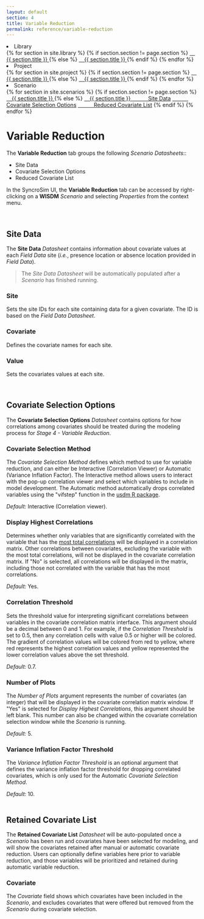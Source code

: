 ```yaml
---
layout: default
section: 4
title: Variable Reduction
permalink: reference/variable-reduction
---
```


<!--- Sidebar Navigation Menu --->
<div class="sidenav">
    <li>Library</li>
    {% for section in site.library %}
        {% if section.section != page.section %}
            <a href="{{site.baseurl}}{{ section.url }}"> &emsp;{{ section.title }} </a>
        {% else %}
            <a class="selected" href="{{site.baseurl}}{{ section.url }}"> &emsp;{{ section.title }} </a>
        {% endif %}
    {% endfor %}
    <li>Project</li>
    {% for section in site.project %}
        {% if section.section != page.section %}
            <a href="{{site.baseurl}}{{ section.url }}"> &emsp;{{ section.title }} </a>
        {% else %}
            <a class="selected" href="{{site.baseurl}}{{ section.url }}"> &emsp;{{ section.title }} </a>
        {% endif %}
    {% endfor %}
    <li>Scenario</li>
    {% for section in site.scenarios %}
        {% if section.section != page.section %}
            <a href="{{site.baseurl}}{{ section.url }}"> &emsp;{{ section.title }} </a>
        {% else %}
            <a class="selected" href="{{site.baseurl}}{{ section.url }}"> &emsp;{{ section.title }} </a>
            <a href="#heading01"> &emsp;&emsp;&emsp;Site Data</a>
            <a href="#heading02"> &emsp;&emsp;&emsp;Covariate Selection Options</a>
            <a href="#heading03"> &emsp;&emsp;&emsp;Reduced Covariate List</a>
        {% endif %}
    {% endfor %}
</div>

# **Variable Reduction**

The **Variable Reduction** tab groups the following *Scenario Datasheets*::
* Site Data
* Covariate Selection Options
* Reduced Covariate List


In the SyncroSim UI, the **Variable Reduction** tab can be accessed by right-clicking on a **WISDM** *Scenario* and selecting *Properties* from the context menu.

<br>

<p id="heading01"> <h2><b>Site Data</b></h2> </p>

The **Site Data** *Datasheet* contains information about covariate values at each *Field Data* site (*i.e.*, presence location or absence location provided in *Field Data*). 
> The *Site Data* *Datasheet* will be automatically populated after a *Scenario* has finished running. 

### **Site**
Sets the site IDs for each site containing data for a given covariate. The ID is based on the *Field Data* *Datasheet*.

### **Covariate**
Defines the covariate names for each site.

### **Value**
Sets the covariates values at each site.

<br>

<p id="heading02"> <h2><b>Covariate Selection Options</b></h2> </p>

The **Covariate Selection Options** *Datasheet* contains options for how correlations among covariates should be treated during the modeling process for *Stage 4 - Variable Reduction*.

### **Covariate Selection Method**
The *Covariate Selection Method* defines which method to use for variable reduction, and can either be Interactive (Correlation Viewer) or Automatic (Variance Inflation Factor). The Interactive method allows users to interact with the pop-up correlation viewer and select which variables to include in model development. The Automatic method automatically drops correlated variables using the "vifstep" function in the [usdm R package](https://cran.r-project.org/web/packages/usdm/usdm.pdf). 

<div class=indentation> 
    <i>Default:</i> Interactive (Correlation viewer).
</div>

### **Display Highest Correlations**
Determines whether only variables that are significantly correlated with the variable that has the <u>most total correlations</u> will be displayed in a correlation matrix. Other correlations between covariates, excluding the variable with the most total correlations, will not be displayed in the covariate correlation matrix. If "No" is selected, all correlations will be displayed in the matrix, including those not correlated with the variable that has the most correlations. 

<div class=indentation> 
    <i>Default:</i> Yes.
</div>

### **Correlation Threshold**
Sets the threshold value for interpreting significant correlations between variables in the covariate correlation matrix interface. This argument should be a decimal between 0 and 1. For example, if the *Correlation Threshold* is set to 0.5, then any correlation cells with value 0.5 or higher will be colored. The gradient of correlation values will be colored from red to yellow, where red represents the highest correlation values and yellow represented the lower correlation values above the set threshold. 

<div class=indentation> 
    <i>Default:</i> 0.7.
</div>

### **Number of Plots**
The *Number of Plots* argument represents the number of covariates (an integer) that will be displayed in the covariate correlation matrix window. If "Yes" is selected for *Display Highest Correlations*, this argument should be left blank. This number can also be changed within the covariate correlation selection window while the *Scenario* is running. 

<div class=indentation> 
    <i>Default:</i> 5.
</div>

### **Variance Inflation Factor Threshold**
The *Variance Inflation Factor Threshold* is an optional argument that defines the variance inflation factor threshold for dropping correlated covariates, which is only used for the Automatic *Covariate Selection Method*.

<div class=indentation> 
    <i>Default:</i> 10.
</div>

<br>

<p id="heading03"> <h2><b>Retained Covariate List</b></h2> </p>

The **Retained Covariate List** *Datasheet* will be auto-populated once a *Scenario* has been run and covariates have been selected for modeling, and will show the covariates retained after manual or automatic covariate reduction. Users can optionally define variables here prior to variable reduction, and those variables will be prioritized and retained during automatic variable reduction.

### **Covariate**
The *Covariate* field shows which covariates have been included in the *Scenario*, and excludes covariates that were offered but removed from the *Scenario* during covariate selection.

<br>